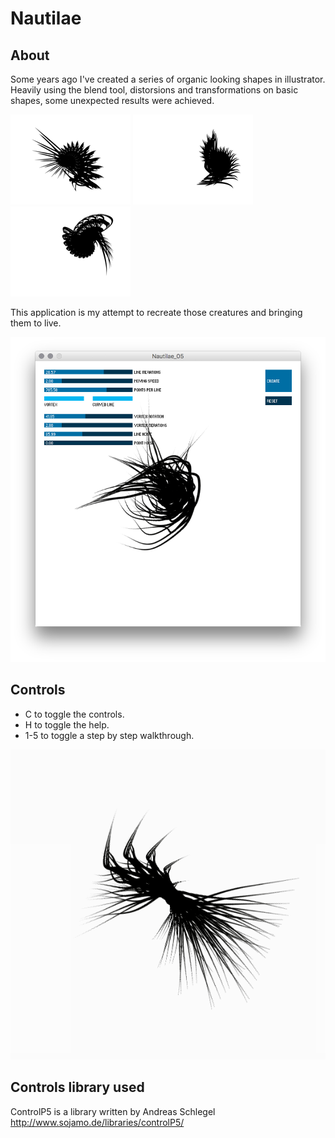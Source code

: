 # Nautilae

## About
Some years ago I've created a series of organic looking shapes in illustrator.
Heavily using the blend tool, distorsions and transformations on basic shapes, some unexpected results were achieved.

![Illustrator Source Material](/images/nautilae_01.png)
![Illustrator Source Material](/images/nautilae_02.png)
![Illustrator Source Material](/images/nautilae_03.png)



This application is my attempt to recreate those creatures and bringing them to live. 

![Processing](/images/application-screenshot-1.png)



## Controls
- C to toggle the controls.
- H to toggle the help.
- 1-5 to toggle a step by step walkthrough.

![Example](/images/example.gif)


## Controls library used
ControlP5 is a library written by Andreas Schlegel
http://www.sojamo.de/libraries/controlP5/




